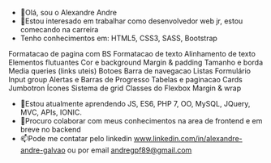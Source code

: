 - 👋Olá, sou o Alexandre Andre
- 👀Estou interesado em trabalhar como desenvolvedor web jr, estou comecando na carreira
- Tenho conhecimentos em:
HTML5, CSS3, SASS, Bootstrap

Formatacao de pagina com BS
Formatacao de texto
Alinhamento de texto
Elementos flutuantes
Cor e background
Margin & padding
Tamanho e borda
Media queries (links uteis)
Botoes
Barra de navegacao
Listas
Formulário
Input group
Alertas e Barras de Progresso
Tabelas e paginacao
Cards
Jumbotron
Ícones
Sistema de grid
Classes do Flexbox
Margin & wrap

- 🌱Estou atualmente aprendendo JS, ES6, PHP 7, OO, MySQL, JQuery, MVC, APIs, IONIC.
- 💞️Procuro colaborar com meus conhecimentos na area de frontend e em breve no backend
- 📫Pode me contatar pelo linkedin www.linkedin.com/in/alexandre-andre-galvao ou por email andregpf89@gmail.com

<!---
alexandre-andre/alexandre-andre is a ✨ special ✨ repository because its `README.md` (this file) appears on your GitHub profile.
You can click the Preview link to take a look at your changes.
--->
